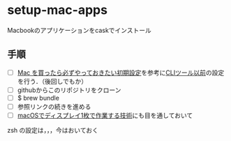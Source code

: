 # setup-mac-apps
Macbookのアプリケーションをcaskでインストール

## 手順
- [ ] [Mac を買ったら必ずやっておきたい初期設定](https://qiita.com/ucan-lab/items/c1a12c20c878d6fb1e21)を参考に[CLIツール以前](https://qiita.com/ucan-lab/items/c1a12c20c878d6fb1e21)の設定を行う．（後回しでもか）
- [ ] githubからこのリポジトリをクローン
- [ ] $ brew bundle
- [ ] 参照リンクの続きを進める
- [ ] [macOSでディスプレイ1枚で作業する技術](https://qiita.com/saboyutaka/items/d6cfd2a2b60f1a374d60)にも目を通しておいて

zsh の設定は，，，今はおいておく
